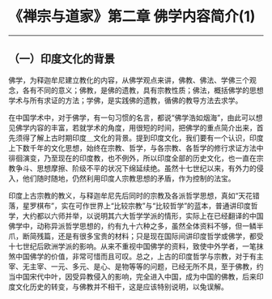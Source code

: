 # 《禅宗与道家》第二章 佛学内容简介(1)

------

## （一）印度文化的背景

佛学，为释迦牟尼建立教化的内容，从佛学观点来讲，佛教、佛法、学佛三个观念，各有不同的意义；佛教，是佛的遗教，具有宗教性质；佛法，概括佛学的思想学术与所有求证的方法；学佛，是实践佛的遗教，循佛的教导方法去求学。

在中国学术中，对于佛学，有一句习惯的名言，都说“佛学浩如烟海”，由此可以想见佛学内容的丰富，若就学术的角度，用很短的时间，把佛学的重点简介出来，首先须得了解上古时期印度＿文化的背景。提到印度文化，我们要有一个认识，印度上下数千年的文化思想，始终在宗教、哲学，与各宗教、各哲学的修行求证方法中徘徊演变，乃至现在的印度教，也不例外，所以印度全部的历史文化，也一直在宗教争斗、思想摩擦、阶级不平的状况下绵延续绝。虽然十七世纪以来，有外力的侵入，他们随时随地，仍然利用印度人宗教思想的矛盾，作为控制的法宝。

印度上古宗教的教义，与释迦牟尼先后同时的宗教及各派哲学思想，真如“天花错落，星罗棋布”，实在可作世界上“比较宗教”与“比较哲学”的蓝本，普通讲印度哲学，大约都以六师并举，以说明其六大哲学学派的情形，实际上在已经翻译的中国佛学中，动称异派哲学思想的，约有九十六种之多，虽然全体资料不够，但一鳞半爪，断简残篇，还是有很多宝贵的材料；只是现在国际间讲印度哲学或佛学，都受十七世纪后欧洲学派的影响。从来不重视中国佛学的资料，致使中外学者，一笔抹煞中国佛学的价值，非常可惜而且可叹。总之，上古的印度哲学与宗教，对于有主宰、无主宰、一元、多元、是心、是物等等的问题，已经无所不具，至于佛教，约当中国宋代中叶，因受异教侵入的影响，完全进入中国，成为中国的佛教，后来印度文化历史的转变，与佛教并不相干，这是应该特别说明，以兔误解。

